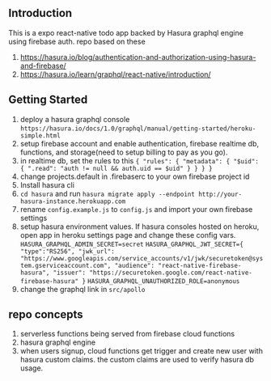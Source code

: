 ## Introduction

This is a expo react-native todo app backed by Hasura graphql engine using firebase auth. repo based on these

1. https://hasura.io/blog/authentication-and-authorization-using-hasura-and-firebase/
2. https://hasura.io/learn/graphql/react-native/introduction/

## Getting Started

1. deploy a hasura graphql console `https://hasura.io/docs/1.0/graphql/manual/getting-started/heroku-simple.html`
2. setup firebase account and enable authentication, firebase realtime db, functions, and storage(need to setup billing to pay as you go).
3. in realtime db, set the rules to this `{ "rules": { "metadata": { "$uid": { ".read": "auth != null && auth.uid == $uid" } } } }`
4. change projects.default in .firebaserc to your own firebase project id
5. Install hasura cli
6. `cd hasura` and run `hasura migrate apply --endpoint http://your-hasura-instance.herokuapp.com`
7. rename `config.example.js` to `config.js` and import your own firebase settings
8. setup hasura environment values. If hasura consoles hosted on heroku, open app in heroku settings page and change these config vars.
   `HASURA_GRAPHQL_ADMIN_SECRET=secret`
   `HASURA_GRAPHQL_JWT_SECRET={ "type":"RS256", "jwk_url": "https://www.googleapis.com/service_accounts/v1/jwk/securetoken@system.gserviceaccount.com", "audience": "react-native-firebase-hasura", "issuer": "https://securetoken.google.com/react-native-firebase-hasura" }`
   `HASURA_GRAPHQL_UNAUTHORIZED_ROLE=anonymous`
9. change the graphql link in `src/apollo`

## repo concepts

1. serverless functions being served from firebase cloud functions
2. hasura graphql engine
3. when users signup, cloud functions get trigger and create new user with hasura custom claims. the custom claims are used to verify hasura db usage.
